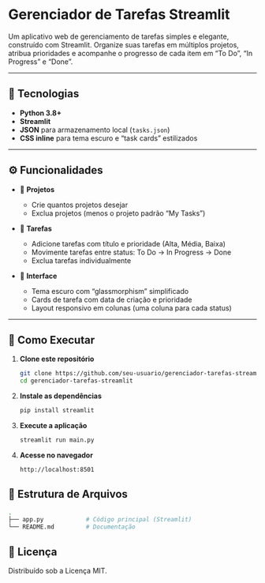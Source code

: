 # Gerenciador de Tarefas Streamlit

Um aplicativo web de gerenciamento de tarefas simples e elegante, construído com Streamlit. Organize suas tarefas em múltiplos projetos, atribua prioridades e acompanhe o progresso de cada item em “To Do”, “In Progress” e “Done”.

---

## 🔧 Tecnologias

- **Python 3.8+**  
- **Streamlit**  
- **JSON** para armazenamento local (`tasks.json`)  
- **CSS inline** para tema escuro e “task cards” estilizados  

---

## ⚙️ Funcionalidades

- 📁 **Projetos**  
  - Crie quantos projetos desejar  
  - Exclua projetos (menos o projeto padrão “My Tasks”)  

- 📝 **Tarefas**  
  - Adicione tarefas com título e prioridade (Alta, Média, Baixa)  
  - Movimente tarefas entre status: To Do → In Progress → Done  
  - Exclua tarefas individualmente  

- 🎨 **Interface**  
  - Tema escuro com “glassmorphism” simplificado  
  - Cards de tarefa com data de criação e prioridade  
  - Layout responsivo em colunas (uma coluna para cada status)  

---

## 🚀 Como Executar

1. **Clone este repositório**  
   ```bash
   git clone https://github.com/seu-usuario/gerenciador-tarefas-streamlit.git
   cd gerenciador-tarefas-streamlit
   ```
2. **Instale as dependências**
   ```bash
   pip install streamlit
   ```
3. **Execute a aplicação**
   ```bash
   streamlit run main.py
   ```
4. **Acesse no navegador**
   ```bash
   http://localhost:8501
   ```

## 📂 Estrutura de Arquivos
```bash
.
├── app.py            # Código principal (Streamlit)
└── README.md         # Documentação
```

## 📝 Licença
Distribuído sob a Licença MIT.
